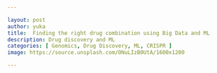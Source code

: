 ```yaml
---

layout: post
author: yuka
title:  Finding the right drug combination using Big Data and ML
description: Drug discovery and ML
categories: [ Genomics, Drug Discovery, ML, CRISPR ]
image: https://source.unsplash.com/ONuLIzB0UtA/1600x1200

---
```



